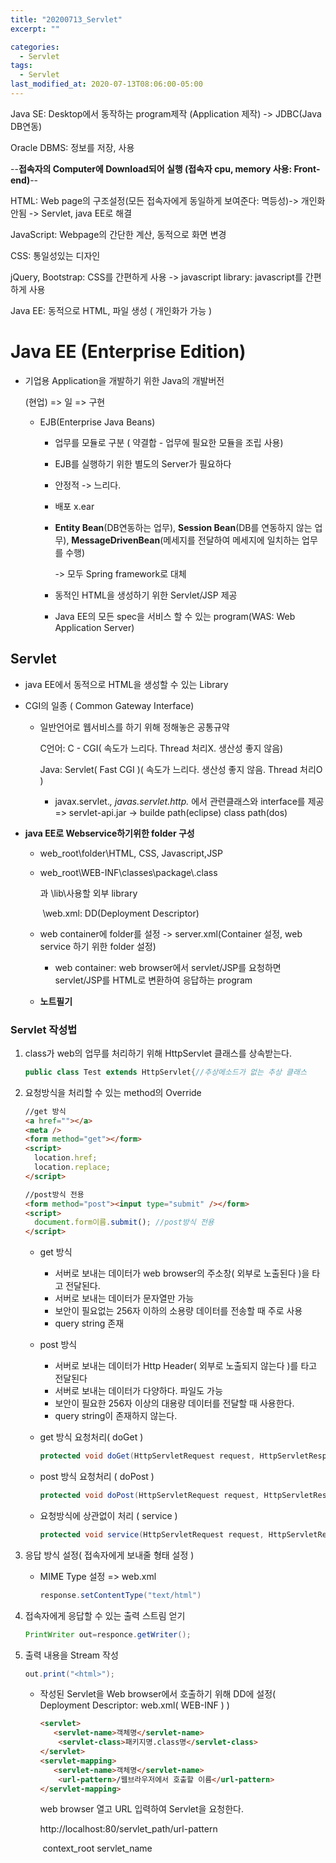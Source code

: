 ```yaml
---
title: "20200713_Servlet"
excerpt: ""

categories:
  - Servlet
tags:
  - Servlet
last_modified_at: 2020-07-13T08:06:00-05:00
---
```


Java SE: Desktop에서 동작하는 program제작 (Application 제작) -> JDBC(Java DB연동)

Oracle DBMS: 정보를 저장, 사용

--<strong>접속자의 Computer에 Download되어 실행 (접속자 cpu, memory 사용: Front-end)</strong>--

HTML: Web page의 구조설정(모든 접속자에게 동일하게 보여준다: 멱등성)-> 개인화 안됨 -> Servlet, java EE로 해결

JavaScript: Webpage의 간단한 계산, 동적으로 화면 변경

CSS: 통일성있는 디자인

jQuery, Bootstrap: CSS를 간편하게 사용 -> javascript library: javascript를 간편하게 사용

Java EE: 동적으로 HTML, 파일 생성 ( 개인화가 가능 )

# Java EE (Enterprise Edition)

- 기업용 Application을 개발하기 위한 Java의 개발버전

  (현업) => 일 => 구현

  - EJB(Enterprise Java Beans)

    - 업무를 모듈로 구분 ( 약결합 - 업무에 필요한 모듈을 조립 사용)

    - EJB를 실행하기 위한 별도의 Server가 필요하다

    - 안정적 -> 느리다.

    - 배포 x.ear

    - <strong>Entity Bean</strong>(DB연동하는 업무), <strong>Session Bean</strong>(DB를 연동하지 않는 업무), <strong>MessageDrivenBean</strong>(메세지를 전달하여 메세지에 일치하는 업무를 수행)

      -> 모두 Spring framework로 대체

    - 동적인 HTML을 생성하기 위한 Servlet/JSP 제공
    - Java EE의 모든 spec을 서비스 할 수 있는 program(WAS: Web Application Server)

## Servlet

- java EE에서 동적으로 HTML을 생성할 수 있는 Library

- CGI의 일종 ( Common Gateway Interface)

  - 일반언어로 웹서비스를 하기 위해 정해놓은 공통규약

    C언어: C - CGI( 속도가 느리다. Thread 처리X. 생산성 좋지 않음)

    Java: Servlet( Fast CGI )( 속도가 느리다. 생산성 좋지 않음. Thread 처리O )

    - javax.servlet._, javas.servlet.http._ 에서 관련클래스와 interface를 제공 => servlet-api.jar -> builde path(eclipse) class path(dos)

- <strong>java EE로 Webservice하기위한 folder 구성</strong>

  - web_root\folder\HTML, CSS, Javascript,JSP

  - web_root\WEB-INF\classes\package\\.class

    과 \lib\사용할 외부 library

    ​ \web.xml: DD(Deployment Descriptor)

  - web container에 folder를 설정 -> server.xml(Container 설정, web service 하기 위한 folder 설정)

    - web container: web browser에서 servlet/JSP를 요청하면 servlet/JSP를 HTML로 변환하여 응답하는 program

  - <strong>노트필기</strong>

### Servlet 작성법

1. class가 web의 업무를 처리하기 위해 HttpServlet 클래스를 상속받는다.

   ```java
   public class Test extends HttpServlet{//추상메소드가 없는 추상 클래스
   ```

2. 요청방식을 처리할 수 있는 method의 Override

   ```html
   //get 방식
   <a href=""></a>
   <meta />
   <form method="get"></form>
   <script>
     location.href;
     location.replace;
   </script>

   //post방식 전용
   <form method="post"><input type="submit" /></form>
   <script>
     document.form이름.submit(); //post방식 전용
   </script>
   ```

   - get 방식

     - 서버로 보내는 데이터가 web browser의 주소창( 외부로 노출된다 )을 타고 전달된다.
     - 서버로 보내는 데이터가 문자열만 가능
     - 보안이 필요없는 256자 이하의 소용량 데이터를 전송할 때 주로 사용
     - query string 존재

   - post 방식

     - 서버로 보내는 데이터가 Http Header( 외부로 노출되지 않는다 )를 타고 전달된다
     - 서버로 보내는 데이터가 다양하다. 파일도 가능
     - 보안이 필요한 256자 이상의 대용량 데이터를 전달할 때 사용한다.
     - query string이 존재하지 않는다.

   - get 방식 요청처리( doGet )

     ```java
     protected void doGet(HttpServletRequest request, HttpServletResponse responce) throws IOException, ServletException{}
     ```

   - post 방식 요청처리 ( doPost )

     ```java
     protected void doPost(HttpServletRequest request, HttpServletResponse responce)  throws IOException, ServletException{}
     ```

   - 요청방식에 상관없이 처리 ( service )

     ```java
     protected void service(HttpServletRequest request, HttpServletResponse responce)  throws IOException, ServletException{}
     ```

3. 응답 방식 설정( 접속자에게 보내줄 형태 설정 )

   - MIME Type 설정 => web.xml

     ```java
     response.setContentType("text/html")
     ```

4. 접속자에게 응답할 수 있는 출력 스트림 얻기

   ```java
   PrintWriter out=responce.getWriter();
   ```

5. 출력 내용을 Stream 작성

   ```java
   out.print("<html>");
   ```

   - 작성된 Servlet을 Web browser에서 호출하기 위해 DD에 설정( Deployment Descriptor: web.xml( WEB-INF ) )

     ```HTML
     <servlet>
     	<servlet-name>객체명</servlet-name>
         <servlet-class>패키지명.class명</servlet-class>
     </servlet>
     <servlet-mapping>
     	<servlet-name>객체명</servlet-name>
         <url-pattern>/웹브라우저에서 호출할 이름</url-pattern>
     </servlet-mapping>
     ```

     web browser 열고 URL 입력하여 Servlet을 요청한다.

     http://localhost:80/servlet_path/url-pattern

     ​ context_root servlet_name
